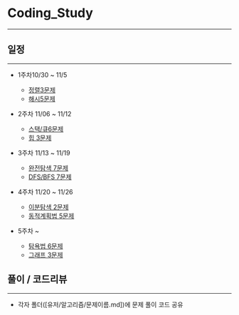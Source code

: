 # Coding_Study
* * *
## 일정
* * *
- 1주차10/30 ~ 11/5
	- [정렬3문제](https://school.programmers.co.kr/learn/courses/30/parts/12198)
	- [해시5문제](https://school.programmers.co.kr/learn/courses/30/parts/12077)

- 2주차 11/06 ~ 11/12
	- [스택/큐6문제](https://school.programmers.co.kr/learn/courses/30/parts/12081 )
	- [힙 3문제](https://school.programmers.co.kr/learn/courses/30/parts/12117 )

- 3주차 11/13 ~ 11/19
	- [완전탐색 7문제](https://school.programmers.co.kr/learn/courses/30/parts/12230)
	- [DFS/BFS 7문제](https://school.programmers.co.kr/learn/courses/30/parts/12421)

- 4주차 11/20 ~ 11/26
	- [이분탐색 2문제](https://school.programmers.co.kr/learn/courses/30/parts/12486)
	- [동적계획법 5문제](https://school.programmers.co.kr/learn/courses/30/parts/12263)
- 5주차 ~
	- [탐욕법 6문제](https://school.programmers.co.kr/learn/courses/30/parts/12244)
	- [그래프 3문제](https://school.programmers.co.kr/learn/courses/30/parts/14393)

## 풀이 / 코드리뷰
***
- 각자 폴더([유저/알고리즘/문제이름.md])에 문제 풀이 코드 공유
